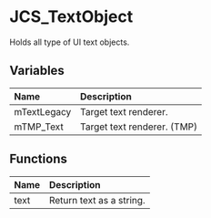 # JCS_TextObject

Holds all type of UI text objects.

## Variables

| Name        | Description                 |
|:------------|:----------------------------|
| mTextLegacy | Target text renderer.       |
| mTMP_Text   | Target text renderer. (TMP) |

## Functions

| Name | Description              |
|:-----|:-------------------------|
| text | Return text as a string. |
